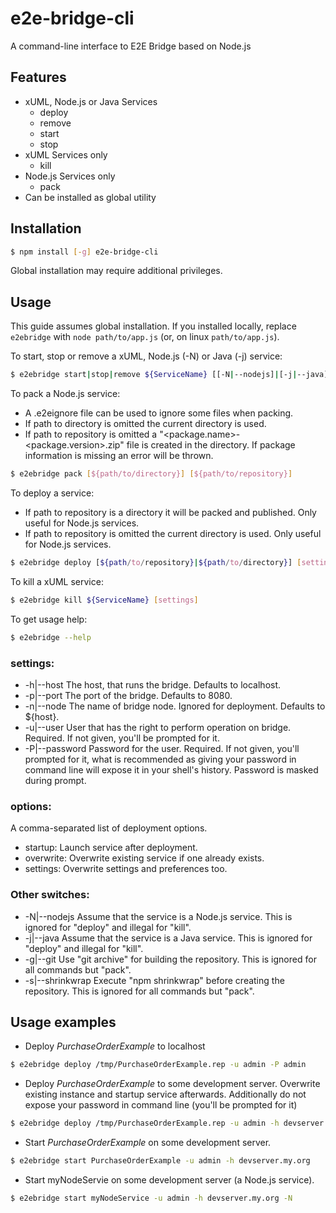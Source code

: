# e2e-bridge-cli

A command-line interface to E2E Bridge based on Node.js

## Features

* xUML, Node.js or Java Services
    * deploy
    * remove
    * start
    * stop
* xUML Services only
    * kill
* Node.js Services only
    * pack
* Can be installed as global utility

## Installation
``` bash
$ npm install [-g] e2e-bridge-cli
```
Global installation may require additional privileges.

## Usage
This guide assumes global installation. If you installed locally, replace ``` e2ebridge ``` with ``` node path/to/app.js ``` (or, on linux ``` path/to/app.js ```).

To start, stop or remove a xUML, Node.js (-N) or Java (-j) service:
``` bash
$ e2ebridge start|stop|remove ${ServiceName} [[-N|--nodejs]|[-j|--java]] [settings]
```

To pack a Node.js service:
- A .e2eignore file can be used to ignore some files when packing.
- If path to directory is omitted the current directory is used.
- If path to repository is omitted a "<package.name>-<package.version>.zip" file is created in the directory. If package information is missing an error will be thrown.
``` bash
$ e2ebridge pack [${path/to/directory}] [${path/to/repository}]
```

To deploy a service:
- If path to repository is a directory it will be packed and published. Only useful for Node.js services.
- If path to repository is omitted the current directory is used. Only useful for Node.js services.
``` bash
$ e2ebridge deploy [${path/to/repository}|${path/to/directory}] [settings] [-o options]
```

To kill a xUML service:
``` bash
$ e2ebridge kill ${ServiceName} [settings]
```

To get usage help:  
``` bash
$ e2ebridge --help
```

### settings:
* -h|--host <FQDN bridge host> The host, that runs the bridge. Defaults to localhost.
* -p|--port <bridge port> The port of the bridge. Defaults to 8080.
* -n|--node <node name> The name of bridge node. Ignored for deployment. Defaults to ${host}.
* -u|--user <bridge user> User that has the right to perform operation on bridge.
		Required. If not given, you'll be prompted for it.
* -P|--password <password for bridge user> Password for the user.
Required. If not given, you'll prompted for it, what is recommended as giving your password
in command line will expose it in your shell's history. Password is masked during prompt.

### options:
A comma-separated list of deployment options.

* startup: Launch service after deployment.
* overwrite: Overwrite existing service if one already exists.
* settings: Overwrite settings and preferences too.

### Other switches:
* -N|--nodejs Assume that the service is a Node.js service. This is ignored for "deploy" and illegal for "kill".
* -j|--java Assume that the service is a Java service. This is ignored for "deploy" and illegal for "kill".
* -g|--git Use "git archive" for building the repository. This is ignored for all commands but "pack".
* -s|--shrinkwrap Execute "npm shrinkwrap" before creating the repository. This is ignored for all commands but "pack".

## Usage examples
* Deploy *PurchaseOrderExample* to localhost  
``` bash
$ e2ebridge deploy /tmp/PurchaseOrderExample.rep -u admin -P admin
```

* Deploy *PurchaseOrderExample* to some development server. Overwrite existing instance and startup service afterwards. Additionally do not expose your password in command line (you'll be prompted for it)  
``` bash
$ e2ebridge deploy /tmp/PurchaseOrderExample.rep -u admin -h devserver.my.org -o startup,overwrite
```

* Start *PurchaseOrderExample* on some development server.   
``` bash
$ e2ebridge start PurchaseOrderExample -u admin -h devserver.my.org
```

* Start myNodeServie on some development server (a Node.js service).   
``` bash
$ e2ebridge start myNodeService -u admin -h devserver.my.org -N
```
